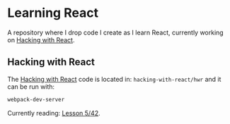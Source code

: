 # Learning React
A repository where I drop code I create as I learn React, currently working on [Hacking with React](http://www.hackingwithreact.com).

## Hacking with React

The [Hacking with React](http://www.hackingwithreact.com) code is located in: `hacking-with-react/hwr` and it can be run with:

```bash
webpack-dev-server
```

Currently reading: [Lesson 5/42](http://www.hackingwithreact.com/read/1/5/what-are-react-props).
